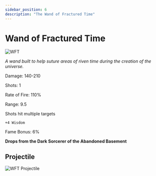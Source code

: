 ```yaml
---
sidebar_position: 6
description: "The Wand of Fractured Time"
---
```


# Wand of Fractured Time

![WFT](https://vwiki.valorserver.com/api/item/picture/wand%20of%20fractured%20time)

<i>A wand built to help suture areas of riven time during the creation of the universe.</i>

Damage: 140-210

Shots: 1

Rate of Fire: 110% 

Range: 9.5

Shots hit multiple targets

    +4 Wisdom

Fame Bonus: 6%

**Drops from the Dark Sorcerer of the Abandoned Basement**

## Projectile

![WFT Projectile](https://cdn.discordapp.com/attachments/1160376179996496013/1188065642373451847/normal_ar_blade.gif?ex=65992b5a&is=6586b65a&hm=9c80c6d2f6d32f9d932934235a22b6ff7614eacee65b77066b3d47b3e11d9069&)
